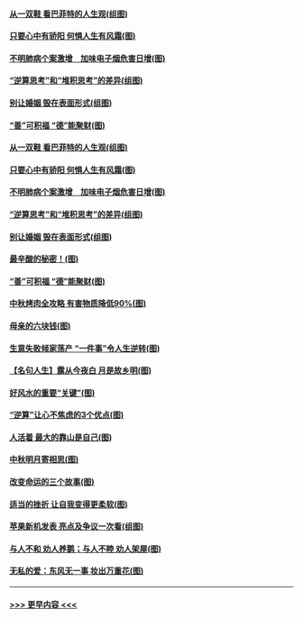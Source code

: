 #### [从一双鞋 看巴菲特的人生观(组图)](../pages/p8/907311.md?t=09141444) 
#### [只要心中有骄阳 何惧人生有风霜(图)](../pages/p8/907320.md?t=09141444) 
#### [不明肺病个案激增　加味电子烟危害日增(图)](../pages/p8/907307.md?t=09141444) 
#### [“逆算思考”和“堆积思考”的差异(组图)](../pages/p8/907229.md?t=09141444) 
#### [别让婚姻 毁在表面形式(组图)](../pages/p8/907118.md?t=09141444) 
#### [“善”可积福 “德”能聚财(图)](../pages/p8/906906.md?t=09141444) 
#### [从一双鞋 看巴菲特的人生观(组图)](../pages/p8/907311.md?t=09141444) 
#### [只要心中有骄阳 何惧人生有风霜(图)](../pages/p8/907320.md?t=09141444) 
#### [不明肺病个案激增　加味电子烟危害日增(图)](../pages/p8/907307.md?t=09141444) 
#### [“逆算思考”和“堆积思考”的差异(组图)](../pages/p8/907229.md?t=09141444) 
#### [别让婚姻 毁在表面形式(组图)](../pages/p8/907118.md?t=09141444) 
#### [最辛酸的秘密！(图)](../pages/p8/906327.md?t=09141444) 
#### [“善”可积福 “德”能聚财(图)](../pages/p8/906906.md?t=09141444) 
#### [中秋烤肉全攻略 有害物质降低90%(图)](../pages/p8/907227.md?t=09141444) 
#### [母亲的六块钱(图)](../pages/p8/907107.md?t=09141444) 
#### [生意失败倾家荡产 “一件事”令人生逆转(图)](../pages/p8/907101.md?t=09141444) 
#### [【名句人生】露从今夜白 月是故乡明(图)](../pages/p8/906558.md?t=09141444) 
#### [好风水的重要“关键”(图)](../pages/p8/907087.md?t=09141444) 
#### [“逆算”让心不焦虑的3个优点(图)](../pages/p8/907070.md?t=09141444) 
#### [人活着 最大的靠山是自己(图)](../pages/p8/906329.md?t=09141444) 
#### [中秋明月寄相思(图)](../pages/p8/906932.md?t=09141444) 
#### [改变命运的三个故事(图)](../pages/p8/906257.md?t=09141444) 
#### [适当的挫折 让自我变得更柔软(图)](../pages/p8/906984.md?t=09141444) 
#### [苹果新机发表 亮点及争议一次看(组图)](../pages/p8/906967.md?t=09141444) 
#### [与人不和 劝人养鹅；与人不睦 劝人架屋(图)](../pages/p8/906905.md?t=09141444) 
#### [无私的爱：东风无一事 妆出万重花(图)](../pages/p8/906862.md?t=09141444) 

----
#### [ >>> 更早内容 <<< ](../indexes/p8-earlier.md)
